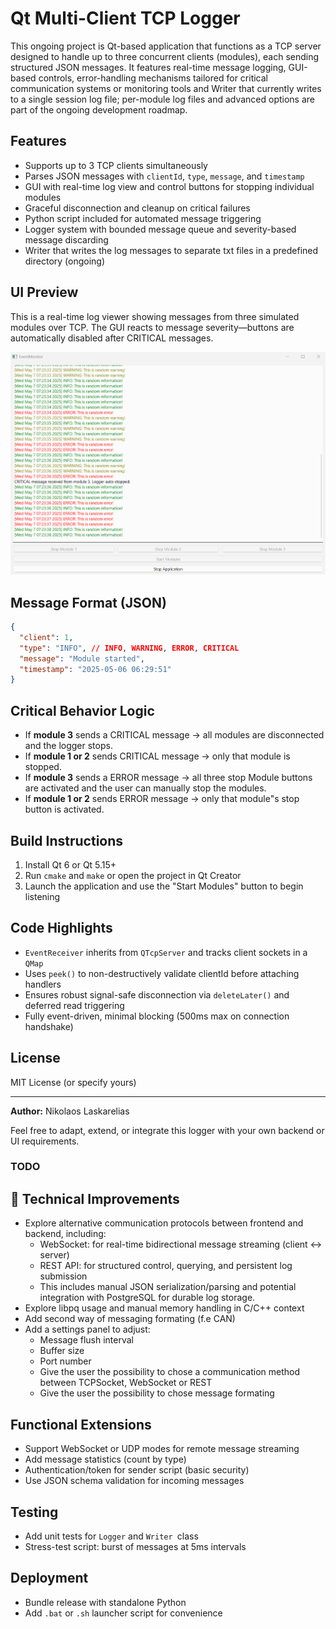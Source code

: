 # Qt Multi-Client TCP Logger

This ongoing project is Qt-based application that functions as a TCP server designed to handle up to three concurrent clients (modules), each sending structured JSON messages. It features real-time message logging, GUI-based controls, error-handling mechanisms tailored for critical communication systems or monitoring tools and Writer that currently writes to a single session log file; per-module log files and advanced options are part of the ongoing development roadmap.

## Features

- Supports up to 3 TCP clients simultaneously
- Parses JSON messages with `clientId`, `type`, `message`, and `timestamp`
- GUI with real-time log view and control buttons for stopping individual modules
- Graceful disconnection and cleanup on critical failures
- Python script included for automated message triggering
- Logger system with bounded message queue and severity-based message discarding
- Writer that writes the log messages to separate txt files in a predefined directory (ongoing)

## UI Preview

This is a real-time log viewer showing messages from three simulated modules over TCP.
The GUI reacts to message severity—buttons are automatically disabled after CRITICAL messages.

![Screenshot of the Qt Logger GUI](image-1.png)

## Message Format (JSON)
```json
{
  "client": 1,
  "type": "INFO", // INFO, WARNING, ERROR, CRITICAL
  "message": "Module started",
  "timestamp": "2025-05-06 06:29:51"
}
```

## Critical Behavior Logic
- If **module 3** sends a CRITICAL message → all modules are disconnected and the logger stops.
- If **module 1 or 2** sends CRITICAL message → only that module is stopped.
- If **module 3** sends a ERROR message → all three stop Module buttons are activated and the user can manually stop the modules.
- If **module 1 or 2** sends ERROR message → only that module"s stop button is activated.

## Build Instructions
1. Install Qt 6 or Qt 5.15+
2. Run `cmake` and `make` or open the project in Qt Creator
3. Launch the application and use the "Start Modules" button to begin listening

## Code Highlights
- `EventReceiver` inherits from `QTcpServer` and tracks client sockets in a `QMap`
- Uses `peek()` to non-destructively validate clientId before attaching handlers
- Ensures robust signal-safe disconnection via `deleteLater()` and deferred read triggering
- Fully event-driven, minimal blocking (500ms max on connection handshake)

## License
MIT License (or specify yours)

---

**Author:** Nikolaos Laskarelias

Feel free to adapt, extend, or integrate this logger with your own backend or UI requirements.

### TODO

## 🔧 Technical Improvements
- Explore alternative communication protocols between frontend and backend, including:
  - WebSocket: for real-time bidirectional message streaming (client ↔ server)
  - REST API: for structured control, querying, and persistent log submission
  - This includes manual JSON serialization/parsing and potential integration with PostgreSQL for durable log storage.
- Explore libpq usage and manual memory handling in C/C++ context
- Add second way of messaging formating (f.e CAN)
- Add a settings panel to adjust:
  - Message flush interval
  - Buffer size
  - Port number
  - Give the user the possibility to chose a communication method between TCPSocket, WebSocket or REST
  - Give the user the possibility to chose message formating


## Functional Extensions
- Support WebSocket or UDP modes for remote message streaming
- Add message statistics (count by type)
- Authentication/token for sender script (basic security)
- Use JSON schema validation for incoming messages

## Testing
- Add unit tests for `Logger` and `Writer `class
- Stress-test script: burst of messages at 5ms intervals

## Deployment
- Bundle release with standalone Python
- Add `.bat` or `.sh` launcher script for convenience
